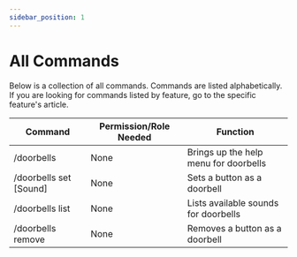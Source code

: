 ```yaml
---
sidebar_position: 1
---
```


# All Commands

Below is a collection of all commands. Commands are listed alphabetically. If you are looking for commands listed by feature, go to the specific feature's article.

| Command                | Permission/Role Needed | Function                              |
|------------------------|------------------------|---------------------------------------|
| /doorbells             | None                   | Brings up the help menu for doorbells |
| /doorbells set [Sound] | None                   | Sets a button as a doorbell           |
| /doorbells list        | None                   | Lists available sounds for doorbells  |
| /doorbells remove      | None                   | Removes a button as a doorbell        |
